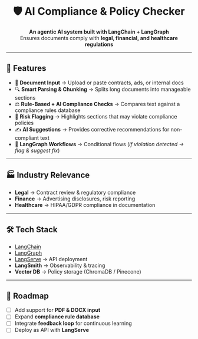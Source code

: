 <h1 align="center">🛡️ AI Compliance & Policy Checker</h1>  
<p align="center">
  <b>An agentic AI system built with LangChain + LangGraph</b><br>
  Ensures documents comply with <b>legal, financial, and healthcare regulations</b>
</p>  

---

## 🚀 **Features**

- 📂 **Document Input** → Upload or paste contracts, ads, or internal docs  
- 🔍 **Smart Parsing & Chunking** → Splits long documents into manageable sections  
- ⚖️ **Rule-Based + AI Compliance Checks** → Compares text against a compliance rules database  
- 🚨 **Risk Flagging** → Highlights sections that may violate compliance policies  
- ✍️ **AI Suggestions** → Provides corrective recommendations for non-compliant text  
- 🔗 **LangGraph Workflows** → Conditional flows (*if violation detected → flag & suggest fix*)  

---

## 🏭 **Industry Relevance**

- **Legal** → Contract review & regulatory compliance  
- **Finance** → Advertising disclosures, risk reporting  
- **Healthcare** → HIPAA/GDPR compliance in documentation  

---

## 🛠️ **Tech Stack**

- [LangChain](https://github.com/langchain-ai/langchain)  
- [LangGraph](https://github.com/langchain-ai/langgraph)  
- [LangServe](https://github.com/langchain-ai/langserve) → API deployment  
- **LangSmith** → Observability & tracing  
- **Vector DB** → Policy storage (ChromaDB / Pinecone)  

---

## 📌 **Roadmap**

- [ ] Add support for **PDF & DOCX input**  
- [ ] Expand **compliance rule database**  
- [ ] Integrate **feedback loop** for continuous learning  
- [ ] Deploy as API with **LangServe**  
